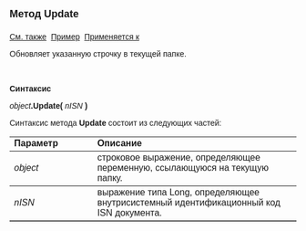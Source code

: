 <html>
<head>
<title>Текущий вид просмотра\Update</title>
</head>

<body>

<p><strong><font size="4" face="Arial">Метод Update<br>
<br>
</font></strong><font face="Arial"><a href="../Frmpttel.html">См. также</a>&nbsp;
<a href="../../Examples/E_FrmPttel_Update.html">Пример</a>&nbsp; <a
href="../Frmpttel.html">Применяется к</a></font></p>

<p><font face="Arial">Обновляет указанную строчку в текущей папке.</font></p>

<p class="label">&nbsp;</p>

<p class="label"><font face="Arial"><b>Синтаксис</b></font></p>

<p><font face="Arial"><em>object</em><strong>.Update( </strong><em>
nISN</em><strong>
)</strong></font></p>

<p><font face="Arial">Синтаксис метода <strong>Update</strong>
состоит из следующих частей:</font></p>

<table border="1" cellPadding="5" cols="2" frame="below" rules="rows">
<TBODY>
  <tr vAlign="top">
    <td class="label" width="29%"><font face="Arial"><b>Параметр</b></font></td>
    <td class="label" width="71%"><font face="Arial"><strong>Описание</strong></font></td>
  </tr>
  <tr>
    <td width="29%"><font face="Arial"><em>object</em></font></td>
    <td width="71%"><font face="Arial">строковое выражение, 
	определяющее переменную, ссылающуюся на текущую папку.</font></td>
  </tr>
  <tr>
    <td width="29%"><font face="Arial"><em>nISN</em></font></td>
    <td width="71%"><font face="Arial">выражение типа Long, 
	определяющее внутрисистемный идентификационный код ISN документа.</font></td>
  </tr>
</TBODY>
</table>

<p class="label">&nbsp;</p>
</body>
</html>
